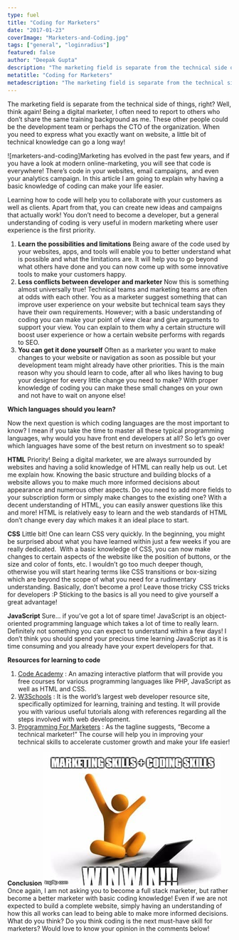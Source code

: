 ```yaml
---
type: fuel
title: "Coding for Marketers"
date: "2017-01-23"
coverImage: "Marketers-and-Coding.jpg"
tags: ["general", "loginradius"]
featured: false
author: "Deepak Gupta"
description: "The marketing field is separate from the technical side of things, right? Well, think again! The article implies something else."
metatitle: "Coding for Marketers"
metadescription: "The marketing field is separate from the technical side of things, right? Well, think again! The article implies something else."
---
```


The marketing field is separate from the technical side of things, right? Well, think again! Being a digital marketer, I often need to report to others who don’t share the same training background as me. These other people could be the development team or perhaps the CTO of the organization. When you need to express what you exactly want on website, a little bit of technical knowledge can go a long way!

![marketers-and-coding]Marketing has evolved in the past few years, and if you have a look at modern online-marketing, you will see that code is everywhere! There’s code in your websites, email campaigns,  and even your analytics campaign. In this article I am going to explain why having a basic knowledge of coding can make your life easier.

Learning how to code will help you to collaborate with your customers as well as clients. Apart from that, you can create new ideas and campaigns that actually work! You don’t need to become a developer, but a general understanding of coding is very useful in modern marketing where user experience is the first priority.

1. **Learn the possibilities and limitations** Being aware of the code used by your websites, apps, and tools will enable you to better understand what is possible and what the limitations are. It will help you to go beyond what others have done and you can now come up with some innovative tools to make your customers happy.
2. **Less conflicts between developer and marketer** Now this is something almost universally true! Technical teams and marketing teams are often at odds with each other. You as a marketer suggest something that can improve user experience on your website but technical team says they have their own requirements. However; with a basic understanding of coding you can make your point of view clear and give arguments to support your view. You can explain to them why a certain structure will boost user experience or how a certain website performs with regards to SEO.
3. **You can get it done yourself** Often as a marketer you want to make changes to your website or navigation as soon as possible but your development team might already have other priorities. This is the main reason why you should learn to code, after all who likes having to bug your designer for every little change you need to make? With proper knowledge of coding you can make these small changes on your own and not have to wait on anyone else!

**Which languages should you learn?**

Now the next question is which coding languages are the most important to know? I mean if you take the time to master all these typical programming languages, why would you have front end developers at all? So let’s go over which languages have some of the best return on investment so to speak!

**HTML** Priority! Being a digital marketer, we are always surrounded by websites and having a solid knowledge of HTML can really help us out. Let me explain how. Knowing the basic structure and building blocks of a website allows you to make much more informed decisions about appearance and numerous other aspects. Do you need to add more fields to your subscription form or simply make changes to the existing one? With a decent understanding of HTML, you can easily answer questions like this and more! HTML is relatively easy to learn and the web standards of HTML don’t change every day which makes it an ideal place to start.

**CSS** Little bit! One can learn CSS very quickly. In the beginning, you might be surprised about what you have learned within just a few weeks if you are really dedicated.  With a basic knowledge of CSS, you can now make changes to certain aspects of the website like the position of buttons, or the size and color of fonts, etc. I wouldn’t go too much deeper though, otherwise you will start hearing terms like CSS transitions or box-sizing which are beyond the scope of what you need for a rudimentary understanding. Basically, don’t become a pro! Leave those tricky CSS tricks for developers :P Sticking to the basics is all you need to give yourself a great advantage!

**JavaScript** Sure... if you’ve got a lot of spare time! JavaScript is an object-oriented programming language which takes a lot of time to really learn. Definitely not something you can expect to understand within a few days! I don’t think you should spend your precious time learning JavaScript as it is time consuming and you already have your expert developers for that.

**Resources for learning to code**

1. [Code Academy](https://www.codecademy.com/en) : An amazing interactive platform that will provide you free courses for various programming languages like PHP, JavaScript as well as HTML and CSS.
2. [W3Schools](http://www.w3schools.com/) : It is the world’s largest web developer resource site, specifically optimized for learning, training and testing. It will provide you with various useful tutorials along with references regarding all the steps involved with web development.
3. [Programming For Marketers](http://www.programmingformarketers.com/) : As the tagline suggests, “Become a technical marketer!” The course will help you in improving your technical skills to accelerate customer growth and make your life easier!

**Conclusion ![Marketer-with-Coding-Skills.jpg?ver=1553881376](Marketer-with-Coding-Skills.jpg)** Once again, I am not asking you to become a full stack marketer, but rather become a better marketer with basic coding knowledge! Even if we are not expected to build a complete website, simply having an understanding of how this all works can lead to being able to make more informed decisions. What do you think? Do you think coding is the next must-have skill for marketers? Would love to know your opinion in the comments below!
